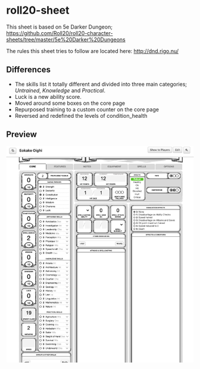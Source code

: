 # roll20-sheet

This sheet is based on 5e Darker Dungeon; https://github.com/Roll20/roll20-character-sheets/tree/master/5e%20Darker%20Dungeons

The rules this sheet tries to follow are located here: http://dnd.rigo.nu/

## Differences
- The skills list it totally different and divided into three main categories; *Untrained*, *Knowledge* and *Practical*.
- Luck is a new ability score.
- Moved around some boxes on the core page
- Repurposed training to a custom counter on the core page
- Reversed and redefined the levels of condition_health

## Preview
![preview](sheet.png)
